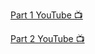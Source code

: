 
[Part 1 YouTube 📺](https://youtu.be/MyAkt20p2aU)

[Part 2 YouTube 📺](https://youtu.be/7xbIrwGxIbw)
